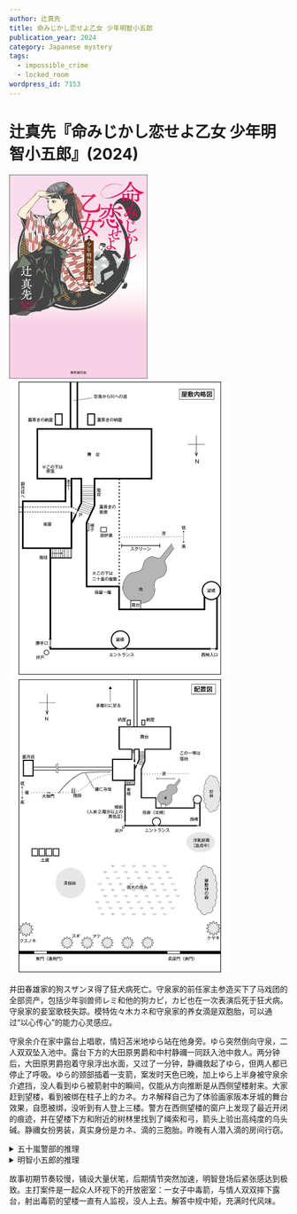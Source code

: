 ```yaml
---
author: 辻真先
title: 命みじかし恋せよ乙女 少年明智小五郎
publication_year: 2024
category: Japanese mystery
tags:
  - impossible_crime
  - locked_room
wordpress_id: 7153
---
```


# 辻真先『命みじかし恋せよ乙女 少年明智小五郎』(2024)

<img src=images/2024_cover.jpg width=250/>

<img src=images/2024_floor_plan.jpg width=400/>
<img src=images/2024_map.jpg width=400/>

井田春雄家的狗スザンヌ得了狂犬病死亡。守泉家的前任家主参造买下了马戏团的全部资产，包括少年驯兽师レミ和他的狗カピ，カピ也在一次表演后死于狂犬病。守泉家的妾室歌枝失踪。模特佐々木カネ和守泉家的养女滴是双胞胎，可以通过“以心传心”的能力心灵感应。

守泉余介在家中露台上唱歌，情妇苫米地ゆら站在他身旁。ゆら突然倒向守泉，二人双双坠入池中。露台下方的大田原男爵和中村静禰一同跃入池中救人。两分钟后，大田原男爵抱着守泉浮出水面，又过了一分钟，静禰救起了ゆら，但两人都已停止了呼吸。ゆら的颈部插着一支箭，案发时天色已晚，加上ゆら上半身被守泉余介遮挡，没人看到ゆら被箭射中的瞬间，仅能从方向推断是从西侧望楼射来。大家赶到望楼，看到被绑在柱子上的カネ。カネ解释自己为了体验画家阪本牙城的舞台效果，自愿被绑，没听到有人登上三楼。警方在西侧望楼的窗户上发现了最近开闭的痕迹，并在望楼下方和附近的树林里找到了绳索和弓，箭头上验出高纯度的乌头碱。静禰女扮男装，真实身份是カネ、滴的三胞胎。昨晚有人潜入滴的房间行窃。

<details><summary>五十嵐警部的推理</summary>
树林里找到的弓是长六尺三寸的半弓，不可能从望楼射到露台。ゆら的尸体从池中捞起后，箭插在她脖子上的角度和深度都没有发生变化，说明箭是在她落水后才被插入的。ゆら事先将箭藏在衣服里，坠入池塘后用右手将箭插入右侧颈部，伪造成被射杀的假象。田所庸医误诊ゆら得了绝症时日无多，所以ゆら自杀，拉着守泉一同自杀是为了确保静禰能继承遗产。
</details>

<details><summary>明智小五郎的推理</summary>
真凶是大田原男爵。大田原欺骗レミ可以治疗カピ的狂犬病，让レミ帮忙合作，由カピ把弓运到森林。（伏线：平先生修理庭园，只能看到カピ身体左侧，半弓长六尺三寸，カピ体长七尺，可以把箭挡在身体右侧。）大田原每晚通过传声筒给ゆら放录音“杀了守泉余介”（伏线：男爵下令制造伞状天花板），暗示ゆら这是她内心的声音，促使她带着守泉一起自杀。大田原让レミ伪装成歌枝在平先生面前离开宅邸，真正的歌枝尸体沉在池中。歌枝留下一封信，邮票背面用细小字体记录了自己和大田原的关系。歌枝带カピ散步时被スザンヌ咬了一口，得了狂犬病，大田原和歌枝舌吻时也通过口腔破口感染了狂犬病。井田侵入滴的房间。
</details>

故事初期节奏较慢，铺设大量伏笔，后期情节突然加速，明智登场后紧张感达到极致。主打案件是一起众人环视下的开放密室：一女子中毒箭，与情人双双摔下露台，射出毒箭的望楼一直有人监视，没人上去。解答中规中矩，充满时代风味。